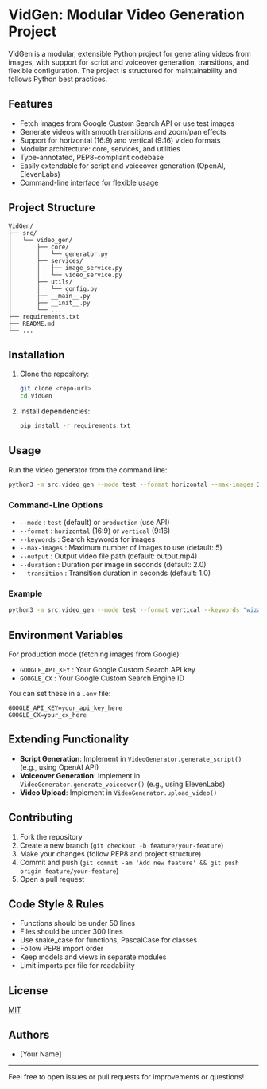 # VidGen: Modular Video Generation Project

VidGen is a modular, extensible Python project for generating videos from images, with support for script and voiceover generation, transitions, and flexible configuration. The project is structured for maintainability and follows Python best practices.

## Features
- Fetch images from Google Custom Search API or use test images
- Generate videos with smooth transitions and zoom/pan effects
- Support for horizontal (16:9) and vertical (9:16) video formats
- Modular architecture: core, services, and utilities
- Type-annotated, PEP8-compliant codebase
- Easily extendable for script and voiceover generation (OpenAI, ElevenLabs)
- Command-line interface for flexible usage

## Project Structure
```
VidGen/
├── src/
│   └── video_gen/
│       ├── core/
│       │   └── generator.py
│       ├── services/
│       │   ├── image_service.py
│       │   └── video_service.py
│       ├── utils/
│       │   └── config.py
│       ├── __main__.py
│       ├── __init__.py
│       └── ...
├── requirements.txt
├── README.md
└── ...
```

## Installation
1. Clone the repository:
   ```bash
   git clone <repo-url>
   cd VidGen
   ```
2. Install dependencies:
   ```bash
   pip install -r requirements.txt
   ```

## Usage
Run the video generator from the command line:
```bash
python3 -m src.video_gen --mode test --format horizontal --max-images 3 --output test_output.mp4
```

### Command-Line Options
- `--mode`         : `test` (default) or `production` (use API)
- `--format`       : `horizontal` (16:9) or `vertical` (9:16)
- `--keywords`     : Search keywords for images
- `--max-images`   : Maximum number of images to use (default: 5)
- `--output`       : Output video file path (default: output.mp4)
- `--duration`     : Duration per image in seconds (default: 2.0)
- `--transition`   : Transition duration in seconds (default: 1.0)

### Example
```bash
python3 -m src.video_gen --mode test --format vertical --keywords "wizard of oz" --max-images 5 --output myvideo.mp4
```

## Environment Variables
For production mode (fetching images from Google):
- `GOOGLE_API_KEY` : Your Google Custom Search API key
- `GOOGLE_CX`      : Your Google Custom Search Engine ID

You can set these in a `.env` file:
```
GOOGLE_API_KEY=your_api_key_here
GOOGLE_CX=your_cx_here
```

## Extending Functionality
- **Script Generation**: Implement in `VideoGenerator.generate_script()` (e.g., using OpenAI API)
- **Voiceover Generation**: Implement in `VideoGenerator.generate_voiceover()` (e.g., using ElevenLabs)
- **Video Upload**: Implement in `VideoGenerator.upload_video()`

## Contributing
1. Fork the repository
2. Create a new branch (`git checkout -b feature/your-feature`)
3. Make your changes (follow PEP8 and project structure)
4. Commit and push (`git commit -am 'Add new feature' && git push origin feature/your-feature`)
5. Open a pull request

## Code Style & Rules
- Functions should be under 50 lines
- Files should be under 300 lines
- Use snake_case for functions, PascalCase for classes
- Follow PEP8 import order
- Keep models and views in separate modules
- Limit imports per file for readability

## License
[MIT](LICENSE)

## Authors
- [Your Name]

---
Feel free to open issues or pull requests for improvements or questions! 